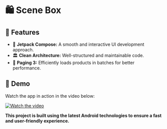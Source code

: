 # 🛍️ Scene Box  

## 🚀 Features  

- 🏃 **Jetpack Compose:** A smooth and interactive UI development approach.  
- 🏛️ **Clean Architecture:** Well-structured and maintainable code.  
- 📜 **Paging 3:** Efficiently loads products in batches for better performance.  


## 🎥 Demo  

Watch the app in action in the video below:  

[![Watch the video](https://img.youtube.com/vi/YOUR_VIDEO_ID/maxresdefault.jpg)](https://www.youtube.com/watch?v=YOUR_VIDEO_ID)  


**This project is built using the latest Android technologies to ensure a fast and user-friendly experience.**  
